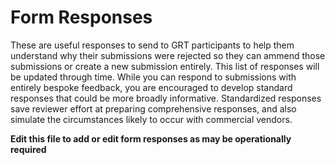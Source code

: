 # Form Responses

These are useful responses to send to GRT participants to help them understand why their submissions were rejected so they can ammend those submissions or create a new submission entirely.
This list of responses will be updated through time.
While you can respond to submissions with entirely bespoke feedback, you are encouraged to develop standard responses that could be more broadly informative.
Standardized responses save reviewer effort at preparing comprehensive responses, and also simulate the circumstances likely to occur with commercial vendors.

**Edit this file to add or edit form responses as may be operationally required**
